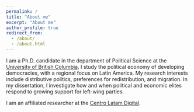 ```yaml
---
permalink: /
title: "About me"
excerpt: "About me"
author_profile: true
redirect_from: 
  - /about/
  - /about.html
---
```


I am a Ph.D. candidate in the department of Political Science at the [University of British Columbia](https://politics.ubc.ca/graduate/). I study the political economy of developing democracies, with a regional focus on Latin America. My research interests include distributive politics, preferences for redistribution, and migration. In my dissertation, I investigate how and when political and economic elites respond to growing support for left-wing parties. 

I am an affiliated researcher at the [Centro Latam Digital](https://centrolatam.digital/).
